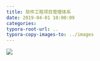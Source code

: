 ```yaml
---
title: 软件工程项目管理体系
date: 2019-04-01 10:00:09
categories:
typora-root-url: ..
typora-copy-images-to: ../images
---
```


![](/images/20190401095950664.png)
